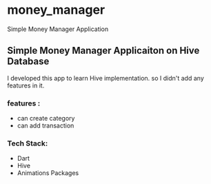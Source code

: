 # money_manager

Simple Money Manager Application

## Simple Money Manager Applicaiton on Hive Database

I developed this app to learn Hive implementation.
so I didn't add any features in it. 

### features :
   - can create category
   - can add transaction

### Tech Stack:
- Dart 
- Hive
- Animations Packages